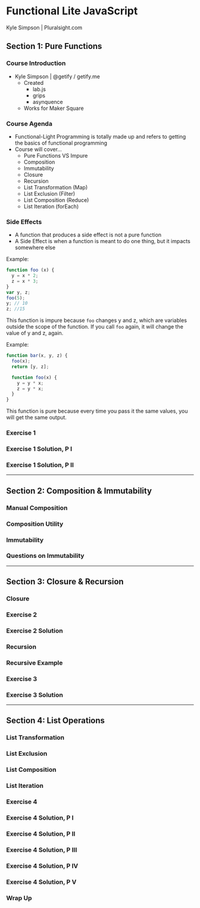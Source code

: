 # Functional Lite JavaScript
Kyle Simpson | Pluralsight.com

## Section 1: Pure Functions

### Course Introduction
- Kyle Simpson | @getify / getify.me
  - Created
    - lab.js
    - grips
    - asynquence
  - Works for Maker Square


### Course Agenda
- Functional-Light Programming is totally made up and refers to getting the basics of functional programming
- Course will cover...
  - Pure Functions VS Impure
  - Composition
  - Immutability
  - Closure
  - Recursion
  - List Transformation (Map)
  - List Exclusion (Filter)
  - List Composition (Reduce)
  - List Iteration (forEach)

### Side Effects
- A function that produces a side effect is not a pure function
- A Side Effect is when a function is meant to do one thing, but it impacts somewhere else

Example:
```javascript
function foo (x) {
  y = x * 2;
  z = x * 3;
}
var y, z;
foo(5);
y; // 10
z; //15
```
This function is impure because `foo` changes y and z, which are variables outside the scope of the function. If you call `foo` again, it will change the value of y and z, again.

Example:
```javascript
function bar(x, y, z) {
  foo(x);
  return [y, z];

  function foo(x) {
    y = y * x;
    z = y * x;
  }
}
```
This function is pure because every time you pass it the same values, you will get the same output.

### Exercise 1

### Exercise 1 Solution, P I

### Exercise 1 Solution, P II


----


## Section 2: Composition & Immutability

### Manual Composition

### Composition Utility

### Immutability

### Questions on Immutability

----


## Section 3: Closure & Recursion

### Closure

### Exercise 2

### Exercise 2 Solution

### Recursion

### Recursive Example

### Exercise 3

### Exercise 3 Solution


----


## Section 4: List Operations

### List Transformation

### List Exclusion

### List Composition

### List Iteration

### Exercise 4

### Exercise 4 Solution, P I

### Exercise 4 Solution, P II

### Exercise 4 Solution, P III

### Exercise 4 Solution, P IV

### Exercise 4 Solution, P V

### Wrap Up
